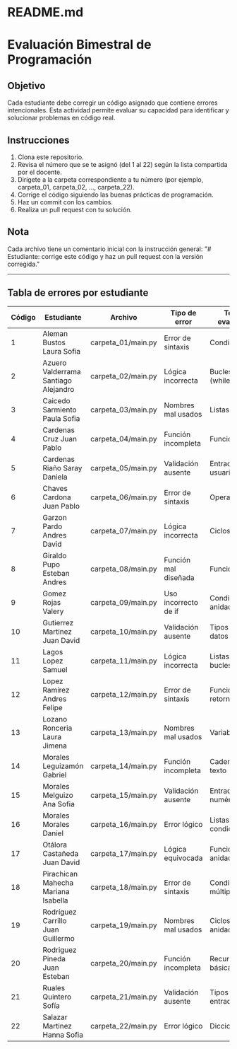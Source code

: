 # README.md

# Evaluación Bimestral de Programación

## Objetivo
Cada estudiante debe corregir un código asignado que contiene errores intencionales. Esta actividad permite evaluar su capacidad para identificar y solucionar problemas en código real.

## Instrucciones
1. Clona este repositorio.
2. Revisa el número que se te asignó (del 1 al 22) según la lista compartida por el docente.
3. Dirígete a la carpeta correspondiente a tu número (por ejemplo, carpeta_01, carpeta_02, ..., carpeta_22).
4. Corrige el código siguiendo las buenas prácticas de programación.
5. Haz un commit con los cambios.
6. Realiza un pull request con tu solución.

## Nota
Cada archivo tiene un comentario inicial con la instrucción general: "# Estudiante: corrige este código y haz un pull request con la versión corregida."

---

## Tabla de errores por estudiante

| Código | Estudiante                              | Archivo            | Tipo de error         | Tema evaluado         |
|--------|------------------------------------------|---------------------|------------------------|------------------------|
| 1      | Aleman Bustos Laura Sofia                | carpeta_01/main.py | Error de sintaxis      | Condicionales          |
| 2      | Azuero Valderrama Santiago Alejandro     | carpeta_02/main.py | Lógica incorrecta      | Bucles (while)         |
| 3      | Caicedo Sarmiento Paula Sofia            | carpeta_03/main.py | Nombres mal usados     | Listas                 |
| 4      | Cardenas Cruz Juan Pablo                 | carpeta_04/main.py | Función incompleta     | Funciones              |
| 5      | Cardenas Riaño Saray Daniela             | carpeta_05/main.py | Validación ausente     | Entrada de usuario     |
| 6      | Chaves Cardona Juan Pablo                | carpeta_06/main.py | Error de sintaxis      | Operadores             |
| 7      | Garzon Pardo Andres David                | carpeta_07/main.py | Lógica incorrecta      | Ciclos for             |
| 8      | Giraldo Pupo Esteban Andres              | carpeta_08/main.py | Función mal diseñada   | Funciones              |
| 9      | Gomez Rojas Valery                       | carpeta_09/main.py | Uso incorrecto de if   | Condicionales anidados |
| 10     | Gutierrez Martinez Juan David            | carpeta_10/main.py | Validación ausente     | Tipos de datos         |
| 11     | Lagos Lopez Samuel                       | carpeta_11/main.py | Lógica incorrecta      | Listas y bucles        |
| 12     | Lopez Ramírez Andres Felipe              | carpeta_12/main.py | Error de sintaxis      | Funciones y retorno    |
| 13     | Lozano Ronceria Laura Jimena             | carpeta_13/main.py | Nombres mal usados     | Variables              |
| 14     | Morales Leguizamón Gabriel               | carpeta_14/main.py | Función incompleta     | Cadenas de texto       |
| 15     | Morales Melguizo Ana Sofia               | carpeta_15/main.py | Validación ausente     | Entrada numérica       |
| 16     | Morales Morales Daniel                   | carpeta_16/main.py | Error lógico           | Listas y condicionales |
| 17     | Otálora Castañeda Juan David             | carpeta_17/main.py | Lógica equivocada      | Funciones anidadas     |
| 18     | Pirachican Mahecha Mariana Isabella      | carpeta_18/main.py | Error de sintaxis      | Condicionales múltiples|
| 19     | Rodríguez Carrillo Juan Guillermo        | carpeta_19/main.py | Nombres mal usados     | Ciclos anidados        |
| 20     | Rodriguez Pineda Juan Esteban            | carpeta_20/main.py | Función incompleta     | Recursividad básica    |
| 21     | Ruales Quintero Sofía                    | carpeta_21/main.py | Validación ausente     | Tipos de entrada       |
| 22     | Salazar Martinez Hanna Sofia             | carpeta_22/main.py | Error lógico           | Diccionarios           |
